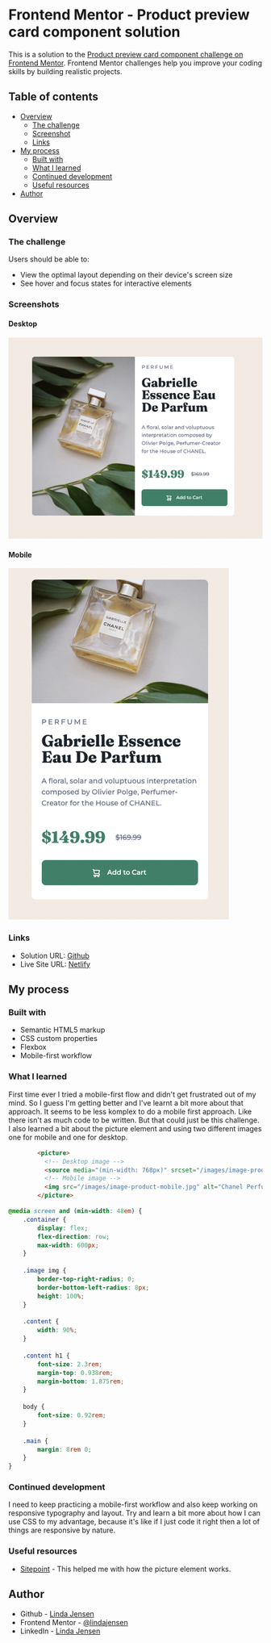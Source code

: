 # Frontend Mentor - Product preview card component solution

This is a solution to the [Product preview card component challenge on Frontend Mentor](https://www.frontendmentor.io/challenges/product-preview-card-component-GO7UmttRfa). Frontend Mentor challenges help you improve your coding skills by building realistic projects. 

## Table of contents

- [Overview](#overview)
  - [The challenge](#the-challenge)
  - [Screenshot](#screenshot)
  - [Links](#links)
- [My process](#my-process)
  - [Built with](#built-with)
  - [What I learned](#what-i-learned)
  - [Continued development](#continued-development)
  - [Useful resources](#useful-resources)
- [Author](#author)

## Overview

### The challenge

Users should be able to:

- View the optimal layout depending on their device's screen size
- See hover and focus states for interactive elements

### Screenshots

#### Desktop 

![Desktop Screenshot](images/screenshot-desktop.png)

#### Mobile

![Mobile Screenshot](images/screenshot-mobile.png)

### Links

- Solution URL: [Github](https://github.com/lindajensen/fem-product-preview-card-component-main.git)
- Live Site URL: [Netlify](https://ruby-product-preview-card-component.netlify.app/)

## My process

### Built with

- Semantic HTML5 markup
- CSS custom properties
- Flexbox
- Mobile-first workflow

### What I learned

First time ever I tried a mobile-first flow and didn't get frustrated out of my mind. So I guess I'm getting better and I've learnt a bit more about that approach. It seems to be less komplex to do a mobile first approach. Like there isn't as much code to be written. But that could just be this challenge. I also learned a bit about the picture element and using two different images one for mobile and one for desktop.  

```html
        <picture>
          <!-- Desktop image -->
          <source media="(min-width: 768px)" srcset="/images/image-product-desktop.jpg">
          <!-- Mobile image -->
          <img src="/images/image-product-mobile.jpg" alt="Chanel Perfume">
        </picture>
```
```css
@media screen and (min-width: 48em) {
    .container {
        display: flex;
        flex-direction: row;
        max-width: 600px;
    }

    .image img {
        border-top-right-radius: 0;
        border-bottom-left-radius: 8px;
        height: 100%;
    }

    .content {
        width: 90%;
    }

    .content h1 {
        font-size: 2.3rem;
        margin-top: 0.938rem;
        margin-bottom: 1.875rem;
    }

    body {
        font-size: 0.92rem;
    }

    .main {
        margin: 8rem 0;
    }
}
```

### Continued development

I need to keep practicing a mobile-first workflow and also keep working on responsive typography and layout. Try and learn a bit more about how I can use CSS to my advantage, because it's like if I just code it right then a lot of things are responsive by nature. 

### Useful resources

- [Sitepoint](https://www.sitepoint.com/improving-responsive-images-picture-element/) - This helped me with how the picture element works. 

## Author

- Github - [Linda Jensen](https://github.com/lindajensen)
- Frontend Mentor - [@lindajensen](https://www.frontendmentor.io/profile/lindajensen)
- LinkedIn - [Linda Jensen](www.linkedin.com/in/linda-jensen-swe)
